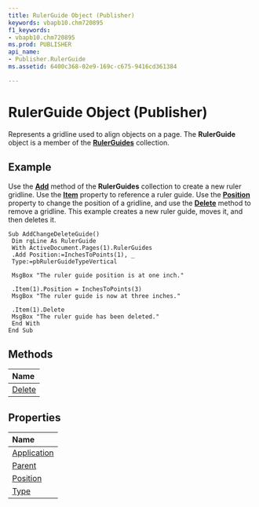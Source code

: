 ```yaml
---
title: RulerGuide Object (Publisher)
keywords: vbapb10.chm720895
f1_keywords:
- vbapb10.chm720895
ms.prod: PUBLISHER
api_name:
- Publisher.RulerGuide
ms.assetid: 6400c368-02e9-169c-c675-9416cd361384

---
```



# RulerGuide Object (Publisher)

Represents a gridline used to align objects on a page. The  **RulerGuide** object is a member of the **[RulerGuides](rulerguides-object-publisher.md)** collection.
 


## Example

Use the  **[Add](rulerguides.add-method-publisher.md)** method of the **RulerGuides** collection to create a new ruler gridline. Use the **[Item](rulerguides.item-property-publisher.md)** property to reference a ruler guide. Use the **[Position](rulerguide.position-property-publisher.md)** property to change the position of a gridline, and use the **[Delete](rulerguide.delete-method-publisher.md)** method to remove a gridline. This example creates a new ruler guide, moves it, and then deletes it.
 

 

```
Sub AddChangeDeleteGuide() 
 Dim rgLine As RulerGuide 
 With ActiveDocument.Pages(1).RulerGuides 
 .Add Position:=InchesToPoints(1), _ 
 Type:=pbRulerGuideTypeVertical 
 
 MsgBox "The ruler guide position is at one inch." 
 
 .Item(1).Position = InchesToPoints(3) 
 MsgBox "The ruler guide is now at three inches." 
 
 .Item(1).Delete 
 MsgBox "The ruler guide has been deleted." 
 End With 
End Sub
```


## Methods



|**Name**|
|:-----|
|[Delete](rulerguide.delete-method-publisher.md)|

## Properties



|**Name**|
|:-----|
|[Application](rulerguide.application-property-publisher.md)|
|[Parent](rulerguide.parent-property-publisher.md)|
|[Position](rulerguide.position-property-publisher.md)|
|[Type](rulerguide.type-property-publisher.md)|

